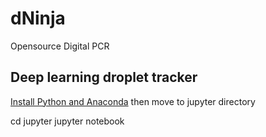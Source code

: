 # dNinja
Opensource Digital PCR

## Deep learning droplet tracker

[Install Python and Anaconda](https://test-jupyter.readthedocs.io/en/latest/install.html) then move to jupyter directory

cd jupyter
jupyter notebook
